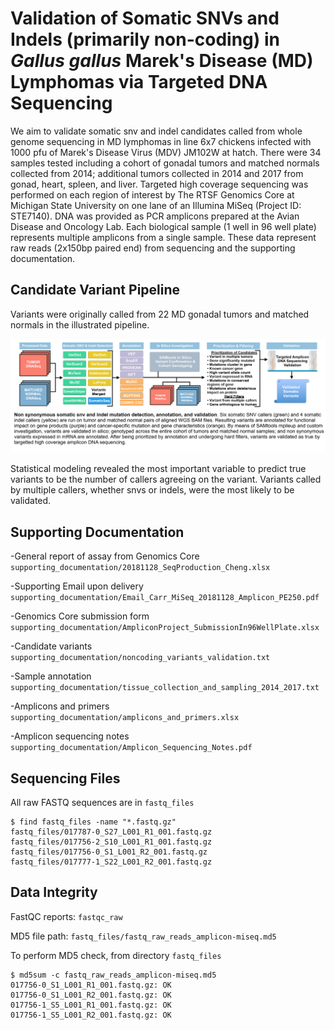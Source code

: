 # Validation of Somatic SNVs and Indels (primarily non-coding) in *Gallus gallus* Marek's Disease (MD) Lymphomas via Targeted DNA Sequencing

We aim to validate somatic snv and indel candidates called from whole genome sequencing in MD lymphomas in line 6x7 chickens infected with 1000 pfu of Marek's Disease Virus (MDV) JM102W at hatch. There were 34 samples tested including a cohort of gonadal tumors and matched normals collected from 2014; additional tumors collected in 2014 and 2017 from gonad, heart, spleen, and liver. Targeted high coverage sequencing was performed on each region of interest by The RTSF Genomics Core at Michigan State University on one lane of an Illumina MiSeq (Project ID: STE7140). DNA was provided as PCR amplicons prepared at the Avian Disease and Oncology Lab. Each biological sample (1 well in 96 well plate) represents multiple amplicons from a single sample. These data represent raw reads (2x150bp paired end) from sequencing and the supporting documentation.

## Candidate Variant Pipeline

Variants were originally called from 22 MD gonadal tumors and matched normals in the illustrated pipeline.

<img src="./supporting_documentation/nonsynonymous_somatic_snv_indel_calling_pipeline.jpg" alt="drawing" width="1000px"/>

Statistical modeling revealed the most important variable to predict true variants to be the number of callers agreeing on the variant. Variants called by multiple callers, whether snvs or indels, were the most likely to be validated. 

## Supporting Documentation

-General report of assay from Genomics Core  
`supporting_documentation/20181128_SeqProduction_Cheng.xlsx`

-Supporting Email upon delivery  
`supporting_documentation/Email_Carr_MiSeq_20181128_Amplicon_PE250.pdf`

-Genomics Core submission form  
`supporting_documentation/AmpliconProject_SubmissionIn96WellPlate.xlsx`

-Candidate variants  
`supporting_documentation/noncoding_variants_validation.txt`  

-Sample annotation  
`supporting_documentation/tissue_collection_and_sampling_2014_2017.txt`

-Amplicons and primers  
`supporting_documentation/amplicons_and_primers.xlsx`  

-Amplicon sequencing notes  
`supporting_documentation/Amplicon_Sequencing_Notes.pdf`  

## Sequencing Files

All raw FASTQ sequences are in `fastq_files`

	$ find fastq_files -name "*.fastq.gz"
	fastq_files/017787-0_S27_L001_R1_001.fastq.gz
    fastq_files/017756-2_S10_L001_R1_001.fastq.gz
    fastq_files/017756-0_S1_L001_R2_001.fastq.gz
    fastq_files/017777-1_S22_L001_R2_001.fastq.gz

## Data Integrity

FastQC reports: `fastqc_raw`

MD5 file path: `fastq_files/fastq_raw_reads_amplicon-miseq.md5`

To perform MD5 check, from directory `fastq_files`

	$ md5sum -c fastq_raw_reads_amplicon-miseq.md5
	017756-0_S1_L001_R1_001.fastq.gz: OK
    017756-0_S1_L001_R2_001.fastq.gz: OK
    017756-1_S5_L001_R1_001.fastq.gz: OK
    017756-1_S5_L001_R2_001.fastq.gz: OK
